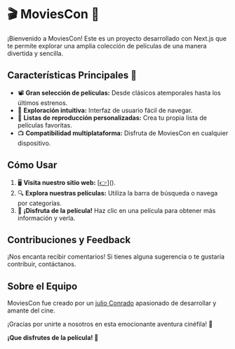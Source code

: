 # 🎬 MoviesCon 🍿

¡Bienvenido a MoviesCon! Este es un proyecto desarrollado con Next.js que te permite explorar una amplia colección de películas de una manera divertida y sencilla.

## Características Principales 🌟

- 📽️ **Gran selección de películas:** Desde clásicos atemporales hasta los últimos estrenos.
- 🎥 **Exploración intuitiva:** Interfaz de usuario fácil de navegar.
- 🍿 **Listas de reproducción personalizadas:** Crea tu propia lista de películas favoritas.
- 📺 **Compatibilidad multiplataforma:** Disfruta de MoviesCon en cualquier dispositivo.

## Cómo Usar

1. 🖥️ **Visita nuestro sitio web:** [[👉](https://moviesconv2.netlify.app/)]().
2. 🔍 **Explora nuestras películas:** Utiliza la barra de búsqueda o navega por categorías.
3. 🍿 **¡Disfruta de la película!** Haz clic en una película para obtener más información y verla.

## Contribuciones y Feedback

¡Nos encanta recibir comentarios! Si tienes alguna sugerencia o te gustaría contribuir, contáctanos.

## Sobre el Equipo

MoviesCon fue creado por un [julio Conrado](https://github.com/conradojuliosisnero) apasionado de desarrollar y amante del cine.

¡Gracias por unirte a nosotros en esta emocionante aventura cinéfila! 🎉

**¡Que disfrutes de la película! 🍿**
